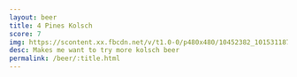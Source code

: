 ```yaml
---
layout: beer
title: 4 Pines Kolsch
score: 7
img: https://scontent.xx.fbcdn.net/v/t1.0-0/p480x480/10452382_10153118793263745_8541367164944833885_n.jpg?oh=e4b0bbe7e05a5c0fe34c9bde19c893b3&oe=58DF2E02
desc: Makes me want to try more kolsch beer
permalink: /beer/:title.html
---
```

